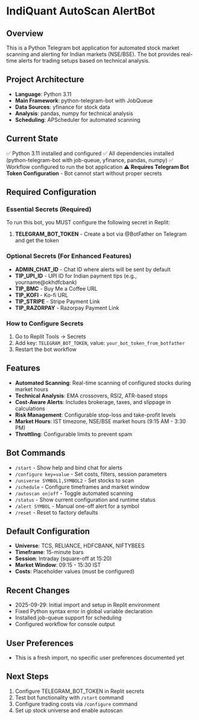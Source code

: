 # IndiQuant AutoScan AlertBot

## Overview
This is a Python Telegram bot application for automated stock market scanning and alerting for Indian markets (NSE/BSE). The bot provides real-time alerts for trading setups based on technical analysis.

## Project Architecture
- **Language**: Python 3.11
- **Main Framework**: python-telegram-bot with JobQueue
- **Data Sources**: yfinance for stock data
- **Analysis**: pandas, numpy for technical analysis
- **Scheduling**: APScheduler for automated scanning

## Current State
✅ Python 3.11 installed and configured
✅ All dependencies installed (python-telegram-bot with job-queue, yfinance, pandas, numpy)
✅ Workflow configured to run the bot application
⚠️ **Requires Telegram Bot Token Configuration** - Bot cannot start without proper secrets

## Required Configuration

### Essential Secrets (Required)
To run this bot, you MUST configure the following secret in Replit:

1. **TELEGRAM_BOT_TOKEN** - Create a bot via @BotFather on Telegram and get the token

### Optional Secrets (For Enhanced Features)
- **ADMIN_CHAT_ID** - Chat ID where alerts will be sent by default
- **TIP_UPI_ID** - UPI ID for Indian payment tips (e.g., yourname@okhdfcbank)
- **TIP_BMC** - Buy Me a Coffee URL
- **TIP_KOFI** - Ko-fi URL  
- **TIP_STRIPE** - Stripe Payment Link
- **TIP_RAZORPAY** - Razorpay Payment Link

### How to Configure Secrets
1. Go to Replit Tools → Secrets
2. Add key: `TELEGRAM_BOT_TOKEN`, value: `your_bot_token_from_botfather`
3. Restart the bot workflow

## Features
- **Automated Scanning**: Real-time scanning of configured stocks during market hours
- **Technical Analysis**: EMA crossovers, RSI2, ATR-based stops
- **Cost-Aware Alerts**: Includes brokerage, taxes, and slippage in calculations
- **Risk Management**: Configurable stop-loss and take-profit levels
- **Market Hours**: IST timezone, NSE/BSE market hours (9:15 AM - 3:30 PM)
- **Throttling**: Configurable limits to prevent spam

## Bot Commands
- `/start` - Show help and bind chat for alerts
- `/configure key=value` - Set costs, filters, session parameters
- `/universe SYMBOL1,SYMBOL2` - Set stocks to scan
- `/schedule` - Configure timeframes and market window
- `/autoscan on|off` - Toggle automated scanning
- `/status` - Show current configuration and runtime status
- `/alert SYMBOL` - Manual one-off alert for a symbol
- `/reset` - Reset to factory defaults

## Default Configuration
- **Universe**: TCS, RELIANCE, HDFCBANK, NIFTYBEES
- **Timeframe**: 15-minute bars
- **Session**: Intraday (square-off at 15:20)
- **Market Window**: 09:15 - 15:30 IST
- **Costs**: Placeholder values (must be configured)

## Recent Changes
- 2025-09-29: Initial import and setup in Replit environment
- Fixed Python syntax error in global variable declaration
- Installed job-queue support for scheduling
- Configured workflow for console output

## User Preferences
- This is a fresh import, no specific user preferences documented yet

## Next Steps
1. Configure TELEGRAM_BOT_TOKEN in Replit secrets
2. Test bot functionality with `/start` command
3. Configure trading costs via `/configure` command
4. Set up stock universe and enable autoscan